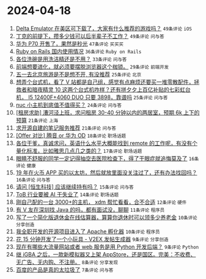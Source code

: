 # 2024-04-18

1. [Delta Emulator 在美区可下载了，大家有什么推荐的游戏吗？](https://www.v2ex.com/t/1033473) `49条评论` `iOS`
1. [丁克的前提下，攒多少钱可以后半辈子不工作？](https://www.v2ex.com/t/1033524) `49条评论` `问与答`
1. [华为 P70 开售了，果然是秒光](https://www.v2ex.com/t/1033522) `47条评论` `买买买`
1. [Ruby on Rails 国内使用情况](https://www.v2ex.com/t/1033505) `36条评论` `Ruby on Rails`
1. [各位洗碗是用洗洁精还是不用？](https://www.v2ex.com/t/1033519) `33条评论` `问与答`
1. [前端想要进化，就必须要摆脱浏览器这个枷锁。](https://www.v2ex.com/t/1033484) `29条评论` `前端开发`
1. [五一去北京旅游是不是想不开, 有没推荐](https://www.v2ex.com/t/1033518) `25条评论` `北京`
1. [想弄个台式机，看了 V 站都是自己组，感觉有点麻烦还要买一堆零散配件，拯救者和暗夜精灵 10 这两个台式机咋样？还有拼夕夕上百亿补贴的七彩虹台机， I5 12400F+4060 DUO 只要 3898，靠谱吗](https://www.v2ex.com/t/1033478) `25条评论` `问与答`
1. [nuc 小主机到底值不值得买？](https://www.v2ex.com/t/1033486) `24条评论` `问与答`
1. [[租房求助] 漕河泾上班，求问租房 30-40 分钟以内的两居室，预期 6k 上下的预算](https://www.v2ex.com/t/1033479) `21条评论` `上海`
1. [求开源自建的笔记服务推荐](https://www.v2ex.com/t/1033475) `21条评论` `问与答`
1. [[Offer 对比] 腾音 or 华为 OD](https://www.v2ex.com/t/1033525) `18条评论` `职场话题`
1. [各位干爹，真诚求问，英语什么水平大概能找到 remote 的工作呢，有没有个量化标准，比如雅思几点几之类的？](https://www.v2ex.com/t/1033472) `17条评论` `职场话题`
1. [眼睛不舒服的同学一定记得抽空去医院检查下，得了干眼症就追悔莫及了](https://www.v2ex.com/t/1033499) `16条评论` `健康`
1. [19 年在火币 APP 买的以太坊，然后就放里面没关注过了，还有办法找回吗？](https://www.v2ex.com/t/1033476) `16条评论` `问与答`
1. [请问 [恒生科技] 应该继续持有吗？](https://www.v2ex.com/t/1033498) `15条评论` `问与答`
1. [ToB 行业要被 AI 干失业了](https://www.v2ex.com/t/1033517) `14条评论` `职场话题`
1. [刚自己配的一台 3000+的主机， xdm 帮忙看看，合不合适](https://www.v2ex.com/t/1033496) `12条评论` `硬件`
1. [有 V 友在深圳找 Java 的吗，都有面试没，聊聊](https://www.v2ex.com/t/1033494) `11条评论` `程序员`
1. [写了一个简化版退休金在线估算器，算算你退休时可以领多少养老金](https://www.v2ex.com/t/1033528) `10条评论` `分享创造`
1. [我全职开发的开源项目进入了 Apache 孵化器](https://www.v2ex.com/t/1033482) `10条评论` `程序员`
1. [花 15 分钟开发了一个小玩具 - V2EX 发帖生成器](https://www.v2ex.com/t/1033501) `9条评论` `分享创造`
1. [现在有哪些大流量网站或者 web 服务是用 Python 开发后端？](https://www.v2ex.com/t/1033489) `9条评论` `Python`
1. [继 iGBA 之后，一款新模拟器又上架 AppStore，还是国区。完美：不收费、无广告、无内购、不注册。](https://www.v2ex.com/t/1033544) `8条评论` `分享发现`
1. [百度的产品是真的太垃圾了](https://www.v2ex.com/t/1033548) `7条评论` `问与答`
